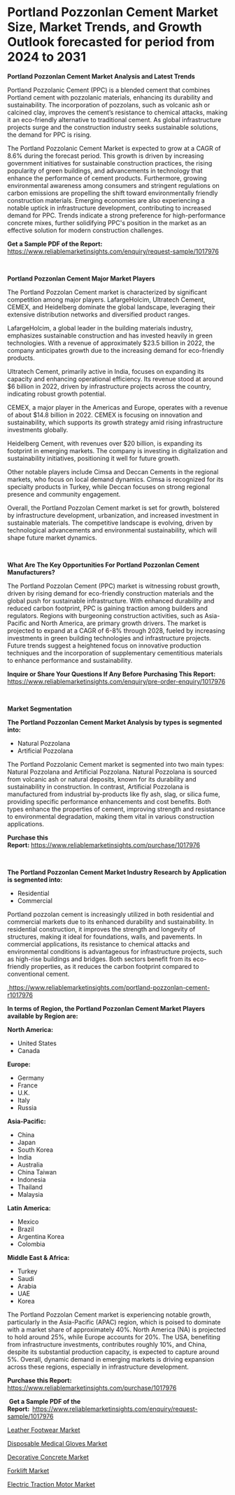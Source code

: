 <p><h1>Portland Pozzonlan Cement Market Size, Market Trends, and Growth Outlook forecasted for period from 2024 to 2031</h1></p><p><strong>Portland Pozzonlan Cement Market Analysis and Latest Trends</strong></p>
<p><p>Portland Pozzolanic Cement (PPC) is a blended cement that combines Portland cement with pozzolanic materials, enhancing its durability and sustainability. The incorporation of pozzolans, such as volcanic ash or calcined clay, improves the cement’s resistance to chemical attacks, making it an eco-friendly alternative to traditional cement. As global infrastructure projects surge and the construction industry seeks sustainable solutions, the demand for PPC is rising.</p><p>The Portland Pozzolanic Cement Market is expected to grow at a CAGR of 8.6% during the forecast period. This growth is driven by increasing government initiatives for sustainable construction practices, the rising popularity of green buildings, and advancements in technology that enhance the performance of cement products. Furthermore, growing environmental awareness among consumers and stringent regulations on carbon emissions are propelling the shift toward environmentally friendly construction materials. Emerging economies are also experiencing a notable uptick in infrastructure development, contributing to increased demand for PPC. Trends indicate a strong preference for high-performance concrete mixes, further solidifying PPC's position in the market as an effective solution for modern construction challenges.</p></p>
<p><strong>Get a Sample PDF of the Report:&nbsp;</strong> <a href="https://www.reliablemarketinsights.com/enquiry/request-sample/1017976?utm_campaign=1887&utm_medium=2&utm_source=Github&utm_content=ia&utm_term=26122024&utm_id=portland-pozzonlan-cement">https://www.reliablemarketinsights.com/enquiry/request-sample/1017976</a></p>
<p>&nbsp;</p>
<p><strong>Portland Pozzonlan Cement Major Market Players</strong></p>
<p><p>The Portland Pozzolan Cement market is characterized by significant competition among major players. LafargeHolcim, Ultratech Cement, CEMEX, and Heidelberg dominate the global landscape, leveraging their extensive distribution networks and diversified product ranges. </p><p>LafargeHolcim, a global leader in the building materials industry, emphasizes sustainable construction and has invested heavily in green technologies. With a revenue of approximately $23.5 billion in 2022, the company anticipates growth due to the increasing demand for eco-friendly products.</p><p>Ultratech Cement, primarily active in India, focuses on expanding its capacity and enhancing operational efficiency. Its revenue stood at around $6 billion in 2022, driven by infrastructure projects across the country, indicating robust growth potential.</p><p>CEMEX, a major player in the Americas and Europe, operates with a revenue of about $14.8 billion in 2022. CEMEX is focusing on innovation and sustainability, which supports its growth strategy amid rising infrastructure investments globally.</p><p>Heidelberg Cement, with revenues over $20 billion, is expanding its footprint in emerging markets. The company is investing in digitalization and sustainability initiatives, positioning it well for future growth.</p><p>Other notable players include Cimsa and Deccan Cements in the regional markets, who focus on local demand dynamics. Cimsa is recognized for its specialty products in Turkey, while Deccan focuses on strong regional presence and community engagement.</p><p>Overall, the Portland Pozzolan Cement market is set for growth, bolstered by infrastructure development, urbanization, and increased investment in sustainable materials. The competitive landscape is evolving, driven by technological advancements and environmental sustainability, which will shape future market dynamics.</p></p>
<p>&nbsp;</p>
<p><strong>What Are The Key Opportunities For Portland Pozzonlan Cement Manufacturers?</strong></p>
<p><p>The Portland Pozzolan Cement (PPC) market is witnessing robust growth, driven by rising demand for eco-friendly construction materials and the global push for sustainable infrastructure. With enhanced durability and reduced carbon footprint, PPC is gaining traction among builders and regulators. Regions with burgeoning construction activities, such as Asia-Pacific and North America, are primary growth drivers. The market is projected to expand at a CAGR of 6-8% through 2028, fueled by increasing investments in green building technologies and infrastructure projects. Future trends suggest a heightened focus on innovative production techniques and the incorporation of supplementary cementitious materials to enhance performance and sustainability.</p></p>
<p><strong>Inquire or Share Your Questions If Any Before Purchasing This Report:</strong> <a href="https://www.reliablemarketinsights.com/enquiry/pre-order-enquiry/1017976?utm_campaign=1887&utm_medium=2&utm_source=Github&utm_content=ia&utm_term=26122024&utm_id=portland-pozzonlan-cement">https://www.reliablemarketinsights.com/enquiry/pre-order-enquiry/1017976</a></p>
<p>&nbsp;</p>
<p><strong>Market Segmentation</strong></p>
<p><strong>The Portland Pozzonlan Cement Market Analysis by types is segmented into:</strong></p>
<p><ul><li>Natural Pozzolana</li><li>Artificial Pozzolana</li></ul></p>
<p><p>The Portland Pozzolanic Cement market is segmented into two main types: Natural Pozzolana and Artificial Pozzolana. Natural Pozzolana is sourced from volcanic ash or natural deposits, known for its durability and sustainability in construction. In contrast, Artificial Pozzolana is manufactured from industrial by-products like fly ash, slag, or silica fume, providing specific performance enhancements and cost benefits. Both types enhance the properties of cement, improving strength and resistance to environmental degradation, making them vital in various construction applications.</p></p>
<p><strong>Purchase this Report:&nbsp;</strong><a href="https://www.reliablemarketinsights.com/purchase/1017976?utm_campaign=1887&utm_medium=2&utm_source=Github&utm_content=ia&utm_term=26122024&utm_id=portland-pozzonlan-cement">https://www.reliablemarketinsights.com/purchase/1017976</a></p>
<p>&nbsp;</p>
<p><strong>The Portland Pozzonlan Cement Market Industry Research by Application is segmented into:</strong></p>
<p><ul><li>Residential</li><li>Commercial</li></ul></p>
<p><p>Portland pozzolan cement is increasingly utilized in both residential and commercial markets due to its enhanced durability and sustainability. In residential construction, it improves the strength and longevity of structures, making it ideal for foundations, walls, and pavements. In commercial applications, its resistance to chemical attacks and environmental conditions is advantageous for infrastructure projects, such as high-rise buildings and bridges. Both sectors benefit from its eco-friendly properties, as it reduces the carbon footprint compared to conventional cement.</p></p>
<p><a href="https://www.reliablemarketinsights.com/portland-pozzonlan-cement-r1017976?utm_campaign=1887&utm_medium=2&utm_source=Github&utm_content=ia&utm_term=26122024&utm_id=portland-pozzonlan-cement">&nbsp;https://www.reliablemarketinsights.com/portland-pozzonlan-cement-r1017976</a></p>
<p><strong>In terms of Region, the Portland Pozzonlan Cement Market Players available by Region are:</strong></p>
<p>
    <p> <strong> North America: </strong>
        <ul>
            <li>United States</li>
            <li>Canada</li>
        </ul>
        </p> 
    <p> <strong> Europe: </strong>
        <ul>
            <li>Germany</li>
            <li>France</li>
            <li>U.K.</li>
            <li>Italy</li>
            <li>Russia</li>
        </ul>
        </p> 
    <p> <strong> Asia-Pacific: </strong>
        <ul>
            <li>China</li>
            <li>Japan</li>
            <li>South Korea</li>
            <li>India</li>
            <li>Australia</li>
            <li>China Taiwan</li>
            <li>Indonesia</li>
            <li>Thailand</li>
            <li>Malaysia</li>
        </ul>
        </p> 
    <p> <strong> Latin America: </strong>
        <ul>
            <li>Mexico</li>
            <li>Brazil</li>
            <li>Argentina Korea</li>
            <li>Colombia</li>
        </ul>
        </p> 
    <p> <strong> Middle East & Africa: </strong>
        <ul>
            <li>Turkey</li>
            <li>Saudi</li>
            <li>Arabia</li>
            <li>UAE</li>
            <li>Korea</li>
        </ul>
    </p>
    </p>
<p><p>The Portland Pozzolan Cement market is experiencing notable growth, particularly in the Asia-Pacific (APAC) region, which is poised to dominate with a market share of approximately 40%. North America (NA) is projected to hold around 25%, while Europe accounts for 20%. The USA, benefiting from infrastructure investments, contributes roughly 10%, and China, despite its substantial production capacity, is expected to capture around 5%. Overall, dynamic demand in emerging markets is driving expansion across these regions, especially in infrastructure development.</p></p>
<p><strong>Purchase this Report: </strong><a href="https://www.reliablemarketinsights.com/purchase/1017976?utm_campaign=1887&utm_medium=2&utm_source=Github&utm_content=ia&utm_term=26122024&utm_id=portland-pozzonlan-cement">https://www.reliablemarketinsights.com/purchase/1017976</a></p>
<p>&nbsp;<strong>Get a Sample PDF of the Report:&nbsp;&nbsp;</strong><a href="https://www.reliablemarketinsights.com/enquiry/request-sample/1017976?utm_campaign=1887&utm_medium=2&utm_source=Github&utm_content=ia&utm_term=26122024&utm_id=portland-pozzonlan-cement">https://www.reliablemarketinsights.com/enquiry/request-sample/1017976</a></p>
<p><strong></strong></p>
<p><p><a href="https://www.linkedin.com/pulse/impressive-size-global-leather-footwear-market-set-reach-new-iyd1f?utm_campaign=1887&utm_medium=2&utm_source=Github&utm_content=ia&utm_term=26122024&utm_id=portland-pozzonlan-cement">Leather Footwear Market</a></p><p><a href="https://www.linkedin.com/pulse/disposable-medical-gloves-market-size-share-analysis-for2024-jgyfc?utm_campaign=1887&utm_medium=2&utm_source=Github&utm_content=ia&utm_term=26122024&utm_id=portland-pozzonlan-cement">Disposable Medical Gloves Market</a></p><p><a href="https://www.linkedin.com/pulse/rev-athenaur-okk4f?utm_campaign=1887&utm_medium=2&utm_source=Github&utm_content=ia&utm_term=26122024&utm_id=portland-pozzonlan-cement">Decorative Concrete Market</a></p><p><a href="https://www.linkedin.com/pulse/forklift-market-analysis-future-growth-opportunities-trends-projected-kpt1c?utm_campaign=1887&utm_medium=2&utm_source=Github&utm_content=ia&utm_term=26122024&utm_id=portland-pozzonlan-cement">Forklift Market</a></p><p><a href="https://www.linkedin.com/pulse/market-demand-revenue-analysis-electric-traction-motor-projected-fnj7f?utm_campaign=1887&utm_medium=2&utm_source=Github&utm_content=ia&utm_term=26122024&utm_id=portland-pozzonlan-cement">Electric Traction Motor Market</a></p></p>